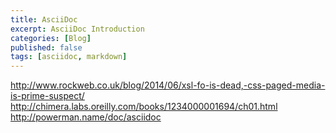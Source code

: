 ```yaml
---
title: AsciiDoc
excerpt: AsciiDoc Introduction
categories: [Blog]
published: false
tags: [asciidoc, markdown]
---
```


http://www.rockweb.co.uk/blog/2014/06/xsl-fo-is-dead,-css-paged-media-is-prime-suspect/
http://chimera.labs.oreilly.com/books/1234000001694/ch01.html
http://powerman.name/doc/asciidoc